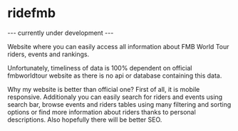 # ridefmb

--- currently under development ---

Website where you can easily access all
information about FMB World Tour riders, events and rankings.

Unfortunately, timeliness of data is 100%
dependent on official fmbworldtour website
as there is no api or database containing this data.

Why my website is better than official one? 
First of all, it is mobile responsive. Additionaly you can easily search for riders and events using 
search bar, browse events and riders tables using many filtering and sorting options or
find more information about riders thanks to personal descriptions. Also hopefully there will be better SEO.
